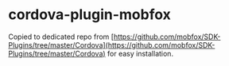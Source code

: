 # cordova-plugin-mobfox

Copied to dedicated repo from [https://github.com/mobfox/SDK-Plugins/tree/master/Cordova](https://github.com/mobfox/SDK-Plugins/tree/master/Cordova) for easy installation.
